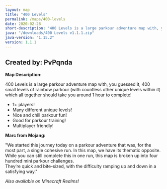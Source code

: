 ```yaml
---
layout: map
title: "400 Levels"
permalink: /maps/400-levels
date: 2020-02-28
short-description: "400 Levels is a large parkour adventure map with, you guessed it, 400 small levels of parkour!"
java: "/downloads/400 Levels v1.1.1.zip"
java-version: "1.15.2"
version: 1.1.1
---
```


Created by: PvPqnda
-

**Map Description:**

400 Levels is a large parkour adventure map with, you guessed it, 400 small levels of rainbow parkour (with countless other unique levels within it) which all together should take you around 1 hour to complete!

- 1+ players!
- Many different unique levels!
- Nice and chill parkour fun!
- Good for parkour training!
- Multiplayer friendly!

**Marc from Mojang:**

"We started this journey today on a parkour adventure that was, for the most part, a single cohesive run. 
In this map, we have its thematic opposite. While you can still complete this in one run, this map is broken up into four hundred mini parkour challenges.<br>They’re quick and bite-sized, with the difficulty ramping up and down in a satisfying way."

*Also available on Minecraft Realms!*